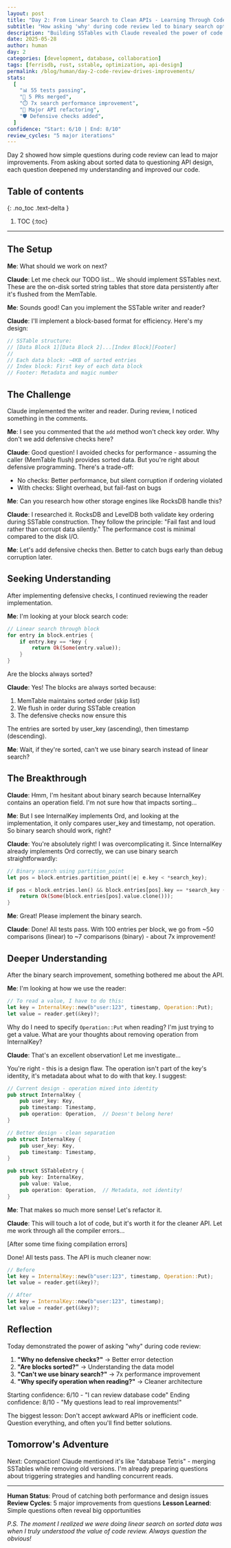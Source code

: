 ```yaml
---
layout: post
title: "Day 2: From Linear Search to Clean APIs - Learning Through Code Review"
subtitle: "How asking 'why' during code review led to binary search optimization and architectural improvements"
description: "Building SSTables with Claude revealed the power of code review. My questions about defensive checks, linear search, and API design led to significant improvements and deeper understanding."
date: 2025-05-28
author: human
day: 2
categories: [development, database, collaboration]
tags: [ferrisdb, rust, sstable, optimization, api-design]
permalink: /blog/human/day-2-code-review-drives-improvements/
stats:
  [
    "📊 55 tests passing",
    "📄 5 PRs merged",
    "⏱️ 7x search performance improvement",
    "🔧 Major API refactoring",
    "🛡️ Defensive checks added",
  ]
confidence: "Start: 6/10 | End: 8/10"
review_cycles: "5 major iterations"
---
```


Day 2 showed how simple questions during code review can lead to major improvements. From asking about sorted data to questioning API design, each question deepened my understanding and improved our code.

<!--more-->

## Table of contents

{: .no_toc .text-delta }

1. TOC
   {:toc}

---

<!-- Before publishing: Verify technical details against codebase! -->

## The Setup

**Me**: What should we work on next?

**Claude**: Let me check our TODO list... We should implement SSTables next. These are the on-disk sorted string tables that store data persistently after it's flushed from the MemTable.

**Me**: Sounds good! Can you implement the SSTable writer and reader?

**Claude**: I'll implement a block-based format for efficiency. Here's my design:

```rust
// SSTable structure:
// [Data Block 1][Data Block 2]...[Index Block][Footer]
//
// Each data block: ~4KB of sorted entries
// Index block: First key of each data block
// Footer: Metadata and magic number
```

## The Challenge

Claude implemented the writer and reader. During review, I noticed something in the comments.

**Me**: I see you commented that the `add` method won't check key order. Why don't we add defensive checks here?

**Claude**: Good question! I avoided checks for performance - assuming the caller (MemTable flush) provides sorted data. But you're right about defensive programming. There's a trade-off:

- No checks: Better performance, but silent corruption if ordering violated
- With checks: Slight overhead, but fail-fast on bugs

**Me**: Can you research how other storage engines like RocksDB handle this?

**Claude**: I researched it. RocksDB and LevelDB both validate key ordering during SSTable construction. They follow the principle: "Fail fast and loud rather than corrupt data silently." The performance cost is minimal compared to the disk I/O.

**Me**: Let's add defensive checks then. Better to catch bugs early than debug corruption later.

## Seeking Understanding

After implementing defensive checks, I continued reviewing the reader implementation.

**Me**: I'm looking at your block search code:

```rust
// Linear search through block
for entry in block.entries {
    if entry.key == *key {
        return Ok(Some(entry.value));
    }
}
```

Are the blocks always sorted?

**Claude**: Yes! The blocks are always sorted because:

1. MemTable maintains sorted order (skip list)
2. We flush in order during SSTable creation
3. The defensive checks now ensure this

The entries are sorted by user_key (ascending), then timestamp (descending).

**Me**: Wait, if they're sorted, can't we use binary search instead of linear search?

## The Breakthrough

**Claude**: Hmm, I'm hesitant about binary search because InternalKey contains an operation field. I'm not sure how that impacts sorting...

**Me**: But I see InternalKey implements Ord, and looking at the implementation, it only compares user_key and timestamp, not operation. So binary search should work, right?

**Claude**: You're absolutely right! I was overcomplicating it. Since InternalKey already implements Ord correctly, we can use binary search straightforwardly:

```rust
// Binary search using partition_point
let pos = block.entries.partition_point(|e| e.key < *search_key);

if pos < block.entries.len() && block.entries[pos].key == *search_key {
    return Ok(Some(block.entries[pos].value.clone()));
}
```

**Me**: Great! Please implement the binary search.

**Claude**: Done! All tests pass. With 100 entries per block, we go from ~50 comparisons (linear) to ~7 comparisons (binary) - about 7x improvement!

## Deeper Understanding

After the binary search improvement, something bothered me about the API.

**Me**: I'm looking at how we use the reader:

```rust
// To read a value, I have to do this:
let key = InternalKey::new(b"user:123", timestamp, Operation::Put);
let value = reader.get(&key)?;
```

Why do I need to specify `Operation::Put` when reading? I'm just trying to get a value. What are your thoughts about removing operation from InternalKey?

**Claude**: That's an excellent observation! Let me investigate...

You're right - this is a design flaw. The operation isn't part of the key's identity, it's metadata about what to do with that key. I suggest:

```rust
// Current design - operation mixed into identity
pub struct InternalKey {
    pub user_key: Key,
    pub timestamp: Timestamp,
    pub operation: Operation,  // Doesn't belong here!
}

// Better design - clean separation
pub struct InternalKey {
    pub user_key: Key,
    pub timestamp: Timestamp,
}

pub struct SSTableEntry {
    pub key: InternalKey,
    pub value: Value,
    pub operation: Operation,  // Metadata, not identity!
}
```

**Me**: That makes so much more sense! Let's refactor it.

**Claude**: This will touch a lot of code, but it's worth it for the cleaner API. Let me work through all the compiler errors...

[After some time fixing compilation errors]

Done! All tests pass. The API is much cleaner now:

```rust
// Before
let key = InternalKey::new(b"user:123", timestamp, Operation::Put);
let value = reader.get(&key)?;

// After
let key = InternalKey::new(b"user:123", timestamp);
let value = reader.get(&key)?;
```

## Reflection

Today demonstrated the power of asking "why" during code review:

1. **"Why no defensive checks?"** → Better error detection
2. **"Are blocks sorted?"** → Understanding the data model
3. **"Can't we use binary search?"** → 7x performance improvement
4. **"Why specify operation when reading?"** → Cleaner architecture

Starting confidence: 6/10 - "I can review database code"
Ending confidence: 8/10 - "My questions lead to real improvements!"

The biggest lesson: Don't accept awkward APIs or inefficient code. Question everything, and often you'll find better solutions.

## Tomorrow's Adventure

Next: Compaction! Claude mentioned it's like "database Tetris" - merging SSTables while removing old versions. I'm already preparing questions about triggering strategies and handling concurrent reads.

---

**Human Status**: Proud of catching both performance and design issues
**Review Cycles**: 5 major improvements from questions
**Lesson Learned**: Simple questions often reveal big opportunities

_P.S. The moment I realized we were doing linear search on sorted data was when I truly understood the value of code review. Always question the obvious!_
